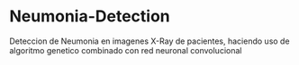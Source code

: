 # Neumonia-Detection
 Deteccion de Neumonia en imagenes X-Ray de pacientes, haciendo uso de algoritmo genetico combinado con red neuronal convolucional
